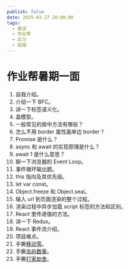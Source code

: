 ```yaml
---
publish: false
date: 2025-03-27 20:00:00
tags:
  - 面试
  - 作业帮
  - 实习
  - 前端
---
```


# 作业帮暑期一面

1. 自我介绍。
2. 介绍一下 BFC。
3. 讲一下标签语义化。
4. 盒模型。
5. 一般常见的居中方法有哪些？
6. 怎么不用 border 属性画单边 border？
7. Promise 是什么？
8. async 和 await 的实现原理是什么？
9. await 1 是什么意思？
10. 聊一下浏览器的 Event Loop。
11. 事件循环输出题。
12. this 指向及其优先级。
13. let var const。
14. Object.freeze 和 Object.seal。
15. 输入 url 到页面渲染的整个过程。
16. 渲染过程中异步加载 script 标签的方法和区别。
17. React 里传递值的方法。
18. 讲一下 Redux。
19. React 事件流介绍。
20. 项目难点。
21. 手撕[移动零](https://leetcode.cn/problems/move-zeroes/?envType=study-plan-v2&envId=top-100-liked)。
22. 手撕[岛屿数量](https://leetcode.cn/problems/number-of-islands/description/?envType=study-plan-v2&envId=top-100-liked)。
23. 手撕[打家劫舍](https://leetcode.cn/problems/house-robber/?envType=study-plan-v2&envId=top-100-liked)。

